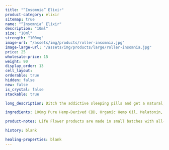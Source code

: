 ```yaml
---
title: "“Insomnia” Elixir"
product-category: elixir
sitemap: true
name: "“Insomnia” Elixir"
description: "10ml"
size: "10ml"
strength: "100mg"
image-url: "/assets/img/products/roller-insomnia.jpg"
image-large-url: "/assets/img/products/large/roller-insomnia.jpg"
price: 25
wholesale-price: 15
weight: 90
display_order: 13
cell_layout:
orderable: true
hidden: false
new: false
is_crystal: false
stackable: true

long_description: Ditch the addictive sleeping pills and get a natural, good night's sleep with our Insomnia Relief. Infused Sweet Almond oil paired with a sedative, healing essential oil blend that has been scientifically proven to give you a great night's sleep. Corresponding herbs are added to provide extra nutrients for maximum potency and effectiveness. Crystal infused with a cleansed + charged purple amethyst crystal- the stone of sleep to enhance vibrations of relaxation and rest.

ingredients: 100mg Pure Hemp-Derived CBD, Organic Hemp Oil, Melatonin, Valerian Root Extract, Blend of Therapeutic-grade Essential Oils, Organic Herbs, Sunflower Lecithin, Vitamin E, Cleansed & Charged Crystal.

product-notes: Life Flower products are made in small batches with all-natural and boutique ingredients. Orders are processed and shipped in 7-10 days.

history: blank

healing-properties: blank
---
```

